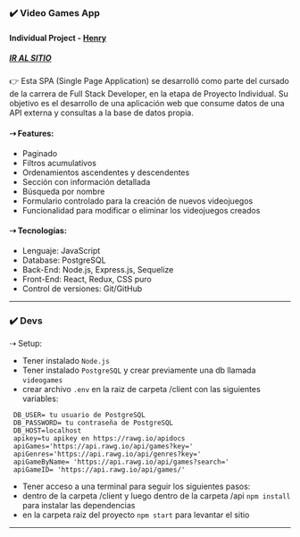 ### ✔️ Video Games App
#### Individual Project - [Henry](https://www.soyhenry.com/?utm_source=google&utm_medium=cpc&utm_campaign=GADS_SEARCH_ARG_BRAND&utm_content=Brand&gad=1&gclid=Cj0KCQjwj_ajBhCqARIsAA37s0wwgGv6FdgDTWEdl9AWVSx5OBvqZd474QqlY6-8C8VvOroqUUuuSsgaAmWMEALw_wcB)

##### [IR AL SITIO](https://cliente-videogames.onrender.com/)

👉 Esta SPA (Single Page Application) se desarrolló como parte del cursado de la carrera de Full Stack Developer, en la etapa de Proyecto Individual. Su objetivo es el desarrollo de una aplicación web que consume datos de una API externa y consultas a la base de datos propia.

#### ⇢ Features:
- Paginado
- Filtros acumulativos
- Ordenamientos ascendentes y descendentes
- Sección con información detallada
- Búsqueda por nombre
- Formulario controlado para la creación de nuevos videojuegos
- Funcionalidad para modificar o eliminar los videojuegos creados

#### ⇢ Tecnologías:
- Lenguaje: JavaScript
- Database: PostgreSQL
- Back-End: Node.js, Express.js, Sequelize
- Front-End: React, Redux, CSS puro
- Control de versiones: Git/GitHub

<hr/>

### ✔️ Devs

⇢ Setup:

- Tener instalado ```Node.js```
- Tener instalado ```PostgreSQL``` y crear previamente una db llamada ```videogames```
- crear archivo ```.env``` en la raiz de carpeta /client con las siguientes variables:

```
 DB_USER= tu usuario de PostgreSQL
 DB_PASSWORD= tu contraseña de PostgreSQL
 DB_HOST=localhost
 apikey=tu apikey en https://rawg.io/apidocs
 apiGames='https://api.rawg.io/api/games?key='
 apiGenres='https://api.rawg.io/api/genres?key='
 apiGameByName= 'https://api.rawg.io/api/games?search='
 apiGameID= 'https://api.rawg.io/api/games/'
```


- Tener acceso a una terminal para seguir los siguientes pasos:
- dentro de la carpeta /client y luego dentro de la carpeta /api ```npm install``` para instalar las dependencias
- en la carpeta raiz del proyecto ```npm start``` para levantar el sitio

<hr/>
